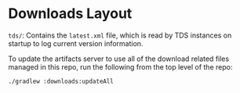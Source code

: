 # Downloads Layout

`tds/`: Contains the `latest.xml` file, which is read by TDS instances on startup to log current version information.

To update the artifacts server to use all of the download related files managed in this repo, run the following from the top level of the repo:

~~~shell
./gradlew :downloads:updateAll
~~~
